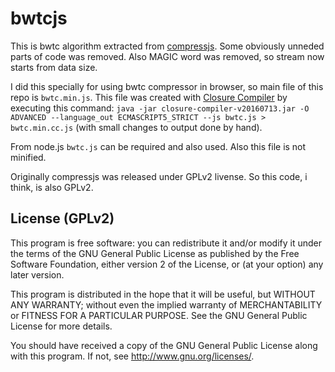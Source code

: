 # bwtcjs
This is bwtc algorithm  extracted from  [compressjs](https://github.com/cscott/compressjs). Some obviously unneded parts of code was removed. Also MAGIC word was removed, so stream now starts from data size.

I did this specially for using bwtc compressor in browser, so main file of this repo is `bwtc.min.js`. This file was created with [Closure Compiler](https://github.com/google/closure-compiler) by executing this command: `java -jar closure-compiler-v20160713.jar -O ADVANCED --language_out ECMASCRIPT5_STRICT --js bwtc.js > bwtc.min.cc.js` (with small changes to output done by hand).

From node.js `bwtc.js` can be required and also used. Also this file is not minified.

Originally compressjs was released under GPLv2 livense. So this code, i think, is also GPLv2.

## License (GPLv2)

This program is free software: you can redistribute it and/or modify
it under the terms of the GNU General Public License as published by
the Free Software Foundation, either version 2 of the License, or
(at your option) any later version.

This program is distributed in the hope that it will be useful,
but WITHOUT ANY WARRANTY; without even the implied warranty of
MERCHANTABILITY or FITNESS FOR A PARTICULAR PURPOSE.  See the
GNU General Public License for more details.

You should have received a copy of the GNU General Public License
along with this program.  If not, see http://www.gnu.org/licenses/.

